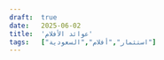 ```yaml
---
draft:  true
date:   2025-06-02
title:  'عوائد الأفلام'
tags:   ["استثمار","أفلام","السعودية"]
---
```

